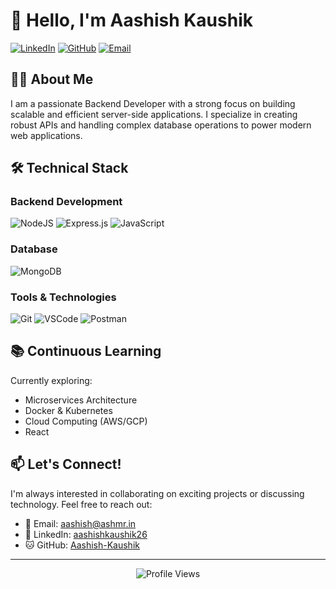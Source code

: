 # 👋 Hello, I'm Aashish Kaushik

[![LinkedIn](https://img.shields.io/badge/LinkedIn-0077B5?style=for-the-badge&logo=linkedin&logoColor=white)](https://www.linkedin.com/in/aashishkaushik26/)
[![GitHub](https://img.shields.io/badge/GitHub-100000?style=for-the-badge&logo=github&logoColor=white)](https://github.com/Aashish-Kaushik)
[![Email](https://img.shields.io/badge/Email-D14836?style=for-the-badge&logo=gmail&logoColor=white)](mailto:aashish@ashmr.in)

## 👨‍💻 About Me

I am a passionate Backend Developer with a strong focus on building scalable and efficient server-side applications. I specialize in creating robust APIs and handling complex database operations to power modern web applications.

## 🛠️ Technical Stack

### Backend Development
![NodeJS](https://img.shields.io/badge/Node.js-339933?style=for-the-badge&logo=nodedotjs&logoColor=white)
![Express.js](https://img.shields.io/badge/Express.js-000000?style=for-the-badge&logo=express&logoColor=white)
![JavaScript](https://img.shields.io/badge/JavaScript-F7DF1E?style=for-the-badge&logo=javascript&logoColor=black)

### Database
![MongoDB](https://img.shields.io/badge/MongoDB-47A248?style=for-the-badge&logo=mongodb&logoColor=white)

### Tools & Technologies
![Git](https://img.shields.io/badge/Git-F05032?style=for-the-badge&logo=git&logoColor=white)
![VSCode](https://img.shields.io/badge/VSCode-007ACC?style=for-the-badge&logo=visual-studio-code&logoColor=white)
![Postman](https://img.shields.io/badge/Postman-FF6C37?style=for-the-badge&logo=postman&logoColor=white)

## 📚 Continuous Learning

Currently exploring:
- Microservices Architecture
- Docker & Kubernetes
- Cloud Computing (AWS/GCP)
- React

## 📫 Let's Connect!

I'm always interested in collaborating on exciting projects or discussing technology. Feel free to reach out:

- 📧 Email: aashish@ashmr.in
- 💼 LinkedIn: [aashishkaushik26](https://www.linkedin.com/in/aashishkaushik26/)
- 🐱 GitHub: [Aashish-Kaushik](https://github.com/Aashish-Kaushik)

---
<p align="center">
  <img src="https://komarev.com/ghpvc/?username=Aashish-Kaushik" alt="Profile Views" />
</p>
